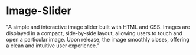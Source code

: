 # Image-Slider
"A simple and interactive image slider built with HTML and CSS. Images are displayed in a compact, side-by-side layout, allowing users to touch and open a particular image. Upon release, the image smoothly closes, offering a clean and intuitive user experience."
